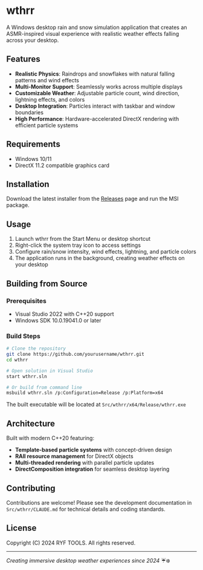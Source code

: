 # wthrr

A Windows desktop rain and snow simulation application that creates an ASMR-inspired visual experience with realistic weather effects falling across your desktop.

## Features

- **Realistic Physics**: Raindrops and snowflakes with natural falling patterns and wind effects
- **Multi-Monitor Support**: Seamlessly works across multiple displays
- **Customizable Weather**: Adjustable particle count, wind direction, lightning effects, and colors
- **Desktop Integration**: Particles interact with taskbar and window boundaries
- **High Performance**: Hardware-accelerated DirectX rendering with efficient particle systems

## Requirements

- Windows 10/11
- DirectX 11.2 compatible graphics card

## Installation

Download the latest installer from the [Releases](../../releases) page and run the MSI package.

## Usage

1. Launch wthrr from the Start Menu or desktop shortcut
2. Right-click the system tray icon to access settings
3. Configure rain/snow intensity, wind effects, lightning, and particle colors
4. The application runs in the background, creating weather effects on your desktop

## Building from Source

### Prerequisites
- Visual Studio 2022 with C++20 support
- Windows SDK 10.0.19041.0 or later

### Build Steps
```bash
# Clone the repository
git clone https://github.com/yourusername/wthrr.git
cd wthrr

# Open solution in Visual Studio
start wthrr.sln

# Or build from command line
msbuild wthrr.sln /p:Configuration=Release /p:Platform=x64
```

The built executable will be located at `Src/wthrr/x64/Release/wthrr.exe`

## Architecture

Built with modern C++20 featuring:
- **Template-based particle systems** with concept-driven design
- **RAII resource management** for DirectX objects
- **Multi-threaded rendering** with parallel particle updates
- **DirectComposition integration** for seamless desktop layering

## Contributing

Contributions are welcome! Please see the development documentation in `Src/wthrr/CLAUDE.md` for technical details and coding standards.

## License

Copyright (C) 2024 RYF TOOLS. All rights reserved.

---

*Creating immersive desktop weather experiences since 2024* ☔❄️
